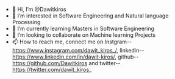 - 👋 Hi, I’m @Dawitkiros
- 👀 I’m interested in Software Engineering and Natural language Processing
- 🌱 I’m currently learning Masters in Software Engineering
- 💞️ I’m looking to collaborate on Machine learning Projects
- 📫 How to reach me, connect me on Instgram-- https://www.instagram.com/dawit_kiros_/, linkedin-- https://www.linkedin.com/in/dawit-kiros/, github-- https://github.com/Dawitkiros  and twitter-- https://twitter.com/dawit_kiros_

<!---
Dawitkiros/Dawitkiros is a ✨ special ✨ repository because its `README.md` (this file) appears on your GitHub profile.
You can click the Preview link to take a look at your changes.
--->
